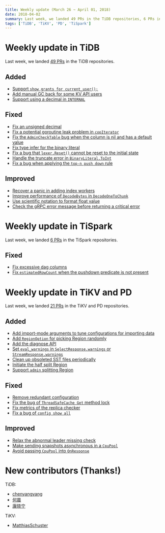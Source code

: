 ```yaml
---
title: Weekly update (March 26 ~ April 01, 2018)
date: 2018-04-02
summary: Last week, we landed 49 PRs in the TiDB repositories, 6 PRs in the TiSpark repositories, and 21 PRs in the TiKV and PD repositories.
tags: ['TiDB', 'TiKV', 'PD', 'TiSpark']
---
```


# Weekly update in TiDB

Last week, we landed [49 PRs](https://github.com/search?p=5&q=repo%3Apingcap%2Ftidb+is%3Apr+is%3Amerged+merged%3A2018-03-26..2018-04-01&type=Issues&utf8=%E2%9C%93) in the TiDB repositories.

## Added

- [Support `show grants for current_user();`](https://github.com/pingcap/tidb/pull/5697)
- [Add manual GC back for some KV API users](https://github.com/pingcap/tidb/pull/6123)
- [Support using a decimal in `INTERNAL`](https://github.com/pingcap/tidb/pull/6143)

## Fixed

- [Fix an unsigned decimal](https://github.com/pingcap/tidb/pull/6104)
- [Fix a potential goroutine leak problem in `copIterator`](https://github.com/pingcap/tidb/pull/6140)
- [Fix the `AdminCheckTable` bug when the column is nil and has a default value](https://github.com/pingcap/tidb/pull/6142)
- [Fix type infer for the binary literal](https://github.com/pingcap/tidb/pull/6151)
- [Fix a bug that `lexer.Reset()` cannot be reset to the initial state](https://github.com/pingcap/tidb/pull/6153)
- [Handle the truncate error in `BinaryLiteral.ToInt`](https://github.com/pingcap/tidb/pull/6163)
- [Fix a bug when applying the `top-n push down` rule](https://github.com/pingcap/tidb/pull/6187)

## Improved

- [Recover a panic in adding index workers](https://github.com/pingcap/tidb/pull/6132)
- [Improve performance of `DecodeBytes` in `DecodeOneToChunk`](https://github.com/pingcap/tidb/pull/6135)
- [Use scientific notation to format float value](https://github.com/pingcap/tidb/pull/6160)
- [Check the gRPC error message before returning a critical error](https://github.com/pingcap/tidb/pull/6179)

# Weekly update in TiSpark

Last week, we landed [6 PRs](https://github.com/pingcap/tispark/pulls?utf8=%E2%9C%93&q=is%3Apr+is%3Amerged+merged%3A2018-03-26..2018-04-01) in the TiSpark repositories.

## Fixed

- [Fix excessive dag columns](https://github.com/pingcap/tispark/pull/297/files)
- [Fix `estimatedRowCount` when the pushdown predicate is not present](https://github.com/pingcap/tispark/pull/294)

# Weekly update in TiKV and PD

Last week, we landed [21 PRs](https://github.com/search?utf8=%E2%9C%93&q=repo%3Apingcap%2Ftikv+repo%3Apingcap%2Fpd+is%3Apr+is%3Amerged+merged%3A2018-03-26..2018-04-01) in the TiKV and PD repositories.

## Added

- [Add import-mode arguments to tune configurations for importing data](https://github.com/pingcap/tikv/pull/2875)
- [Add `RegionOption` for picking Region randomly](https://github.com/pingcap/pd/pull/1005)
- [Add the diagnose API](https://github.com/pingcap/pd/pull/1004)
- [Set `eval_warnings` in `SelectResponse.warnings` or `StreamResponse.warnings`](https://github.com/pingcap/tikv/pull/2858)
- [Clean up obsoleted SST files periodically](https://github.com/pingcap/tikv/pull/2839)
- [Initiate the half split Region](https://github.com/pingcap/tikv/pull/2790)
- [Support `admin` splitting Region](https://github.com/pingcap/pd/pull/947)

## Fixed

- [Remove redundant configuration](https://github.com/pingcap/tikv/pull/2884)
- [Fix the bug of `ThreadSafeCache Get` method lock](https://github.com/pingcap/pd/pull/1008)
- [Fix metrics of the replica checker](https://github.com/pingcap/pd/pull/1007)
- [Fix a bug of `config show all`](https://github.com/pingcap/pd/pull/1006)

## Improved

- [Relax the abnormal leader missing check](https://github.com/pingcap/tikv/pull/2867)
- [Make sending snapshots asynchronous in a `CpuPool`](https://github.com/pingcap/tikv/pull/2850)
- [Avoid passing `CpuPool` into `OnResponse`](https://github.com/pingcap/tikv/pull/2841)

# New contributors (Thanks!)

TiDB:

- [chenyangyang](https://github.com/chenyang8094)
- [何晨](https://github.com/hechen0)
- [康晓宁](https://github.com/kangxiaoning)

TiKV:

- [MatthiasSchuster](https://github.com/ShalokShalom)
